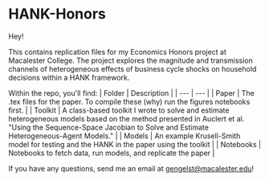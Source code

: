# HANK-Honors
Hey!

This contains replication files for my Economics Honors project at Macalester College. The project explores the magnitude and transmission channels of heterogeneous effects of business cycle shocks on household decisions within a HANK framework.

Within the repo, you'll find:
| Folder | Description |
| --- | --- |
| Paper | The .tex files for the paper. To compile these (why) run the figures notebooks first. |
| Toolkit | A class-based toolkit I wrote to solve and estimate heterogeneous models based on the method presented in Auclert et al. "Using the Sequence-Space Jacobian to Solve and Estimate Heterogeneous-Agent Models." |
| Models | An example Krusell-Smith model for testing and the HANK in the paper using the toolkit |
| Notebooks | Notebooks to fetch data, run models, and replicate the paper |

If you have any questions, send me an email at [gengelst@macalester.edu](mailto:gengelst@macalester.edu)!
